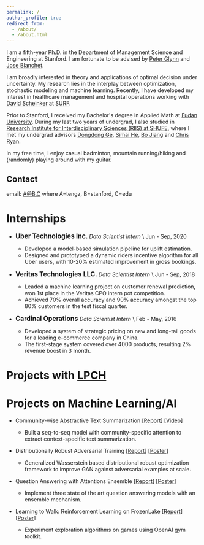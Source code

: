 ```yaml
---
permalink: /
author_profile: true
redirect_from:
  - /about/
  - /about.html
---
```


I am a fifth-year Ph.D. in the Department of Management Science and Engineering at Stanford. I am fortunate to be advised by [Peter Glynn](https://web.stanford.edu/~glynn/) and [Jose Blanchet](https://web.stanford.edu/~jblanche/).

I am broadly interested in theory and applications of optimal decision under uncertainty. My research lies in the interplay between optimization, stochastic modeling and machine learning. Recently, I have developed my interest in healthcare management and hospital operations working with [David Scheinker](https://profiles.stanford.edu/david-scheinker) at [SURF](https://profiles.stanford.edu/david-scheinker).

Prior to Stanford, I received my Bachelor's degree in Applied Math at [Fudan University](https://www.fudan.edu.cn/en/). During my last two years of undergrad, I also studied in [Research Institute for Interdisciplinary Sciences (RIIS) at SHUFE](http://riis.shufe.edu.cn/), where I met my undergrad advisors [Dongdong Ge](http://riis.shufe.edu.cn/english/hospitaldetail.aspx?id=3&category_id=22), [Simai He](http://riis.shufe.edu.cn/english/hospitaldetail.aspx?id=6&category_id=22), [Bo Jiang](http://riis.shufe.edu.cn/english/hospitaldetail.aspx?id=14&category_id=22) and [Chris Ryan](https://www.sauder.ubc.ca/people/christopher-thomas-ryan).

In my free time, I enjoy casual badminton, mountain running/hiking and (randomly) playing around with my guitar.


## Contact
email: A@B.C where A=tengz, B=stanford, C=edu




Internships
======

* **<span style="font-size:1.2em;"> Uber Technologies Inc.   </span>**  *Data Scientist Intern* \\
Jun - Sep, 2020
  * Developed a model-based simulation pipeline for uplift estimation.
  * Designed and prototyped a dynamic riders incentive algorithm for all Uber users, with 10-20% estimated improvement in gross bookings.

* **<span style="font-size:1.2em;"> Veritas Technologies LLC.   </span>** *Data Scientist Intern* \\
Jun - Sep, 2018
  * Leaded a machine learning project on customer renewal prediction, won 1st place in the Veritas CPO intern pot competition.
  * Achieved 70% overall accuracy and 90% accuracy amongst the top 80% customers in the test fiscal quarter.

* **<span style="font-size:1.2em;"> Cardinal Operations   </span>**  *Data Scientist Intern* \\
Feb - May, 2016
  * Developed a system of strategic pricing on new and long-tail goods for a leading e-commerce company in China.
  * The first-stage system covered over 4000 products, resulting 2% revenue boost in 3 month.


Projects with [LPCH](https://www.stanfordchildrens.org/)
======


Projects on Machine Learning/AI
======
* Community-wise Abstractive Text Summarization [[Report](d)] [[Video](d)]
  * Built a seq-to-seq model with community-specific attention to extract context-specific text summarization.

* Distributionally Robust Adversarial Training [[Report](d)] [[Poster](d)]
  * Generalized Wasserstein based distributional robust optimization framework to improve GAN against adversarial examples at scale.

* Question Answering with Attentions Ensemble [[Report](d)] [[Poster](d)]
  * Implement three state of the art question answering models with an ensemble mechanism.

* Learning to Walk: Reinforcement Learning on FrozenLake [[Report](d)] [[Poster](d)]
  * Experiment exploration algorithms on games using OpenAI gym toolkit.




<!-- <span style="font-size:1em;">LOVE!</span> -->


<!--
title: "About me"
excerpt: "About me"
This is the front page of a website that is powered by the [academicpages template](https://github.com/academicpages/academicpages.github.io) and hosted on GitHub pages. [GitHub pages](https://pages.github.com) is a free service in which websites are built and hosted from code and data stored in a GitHub repository, automatically updating when a new commit is made to the respository. This template was forked from the [Minimal Mistakes Jekyll Theme](https://mmistakes.github.io/minimal-mistakes/) created by Michael Rose, and then extended to support the kinds of content that academics have: publications, talks, teaching, a portfolio, blog posts, and a dynamically-generated CV. You can fork [this repository](https://github.com/academicpages/academicpages.github.io) right now, modify the configuration and markdown files, add your own PDFs and other content, and have your own site for free, with no ads! An older version of this template powers my own personal website at [stuartgeiger.com](http://stuartgeiger.com), which uses [this Github repository](https://github.com/staeiou/staeiou.github.io).

A data-driven personal website
======
Like many other Jekyll-based GitHub Pages templates, academicpages makes you separate the website's content from its form. The content & metadata of your website are in structured markdown files, while various other files constitute the theme, specifying how to transform that content & metadata into HTML pages. You keep these various markdown (.md), YAML (.yml), HTML, and CSS files in a public GitHub repository. Each time you commit and push an update to the repository, the [GitHub pages](https://pages.github.com/) service creates static HTML pages based on these files, which are hosted on GitHub's servers free of charge.

Many of the features of dynamic content management systems (like Wordpress) can be achieved in this fashion, using a fraction of the computational resources and with far less vulnerability to hacking and DDoSing. You can also modify the theme to your heart's content without touching the content of your site. If you get to a point where you've broken something in Jekyll/HTML/CSS beyond repair, your markdown files describing your talks, publications, etc. are safe. You can rollback the changes or even delete the repository and start over -- just be sure to save the markdown files! Finally, you can also write scripts that process the structured data on the site, such as [this one](https://github.com/academicpages/academicpages.github.io/blob/master/talkmap.ipynb) that analyzes metadata in pages about talks to display [a map of every location you've given a talk](https://academicpages.github.io/talkmap.html).

Getting started
======
1. Register a GitHub account if you don't have one and confirm your e-mail (required!)
1. Fork [this repository](https://github.com/academicpages/academicpages.github.io) by clicking the "fork" button in the top right.
1. Go to the repository's settings (rightmost item in the tabs that start with "Code", should be below "Unwatch"). Rename the repository "[your GitHub username].github.io", which will also be your website's URL.
1. Set site-wide configuration and create content & metadata (see below -- also see [this set of diffs](http://archive.is/3TPas) showing what files were changed to set up [an example site](https://getorg-testacct.github.io) for a user with the username "getorg-testacct")
1. Upload any files (like PDFs, .zip files, etc.) to the files/ directory. They will appear at https://[your GitHub username].github.io/files/example.pdf.  
1. Check status by going to the repository settings, in the "GitHub pages" section

Site-wide configuration
------
The main configuration file for the site is in the base directory in [_config.yml](https://github.com/academicpages/academicpages.github.io/blob/master/_config.yml), which defines the content in the sidebars and other site-wide features. You will need to replace the default variables with ones about yourself and your site's github repository. The configuration file for the top menu is in [_data/navigation.yml](https://github.com/academicpages/academicpages.github.io/blob/master/_data/navigation.yml). For example, if you don't have a portfolio or blog posts, you can remove those items from that navigation.yml file to remove them from the header.

Create content & metadata
------
For site content, there is one markdown file for each type of content, which are stored in directories like _publications, _talks, _posts, _teaching, or _pages. For example, each talk is a markdown file in the [_talks directory](https://github.com/academicpages/academicpages.github.io/tree/master/_talks). At the top of each markdown file is structured data in YAML about the talk, which the theme will parse to do lots of cool stuff. The same structured data about a talk is used to generate the list of talks on the [Talks page](https://academicpages.github.io/talks), each [individual page](https://academicpages.github.io/talks/2012-03-01-talk-1) for specific talks, the talks section for the [CV page](https://academicpages.github.io/cv), and the [map of places you've given a talk](https://academicpages.github.io/talkmap.html) (if you run this [python file](https://github.com/academicpages/academicpages.github.io/blob/master/talkmap.py) or [Jupyter notebook](https://github.com/academicpages/academicpages.github.io/blob/master/talkmap.ipynb), which creates the HTML for the map based on the contents of the _talks directory).

**Markdown generator**

I have also created [a set of Jupyter notebooks](https://github.com/academicpages/academicpages.github.io/tree/master/markdown_generator
) that converts a CSV containing structured data about talks or presentations into individual markdown files that will be properly formatted for the academicpages template. The sample CSVs in that directory are the ones I used to create my own personal website at stuartgeiger.com. My usual workflow is that I keep a spreadsheet of my publications and talks, then run the code in these notebooks to generate the markdown files, then commit and push them to the GitHub repository.

How to edit your site's GitHub repository
------
Many people use a git client to create files on their local computer and then push them to GitHub's servers. If you are not familiar with git, you can directly edit these configuration and markdown files directly in the github.com interface. Navigate to a file (like [this one](https://github.com/academicpages/academicpages.github.io/blob/master/_talks/2012-03-01-talk-1.md) and click the pencil icon in the top right of the content preview (to the right of the "Raw | Blame | History" buttons). You can delete a file by clicking the trashcan icon to the right of the pencil icon. You can also create new files or upload files by navigating to a directory and clicking the "Create new file" or "Upload files" buttons.

Example: editing a markdown file for a talk
![Editing a markdown file for a talk](/images/editing-talk.png)

For more info
------
More info about configuring academicpages can be found in [the guide](https://academicpages.github.io/markdown/). The [guides for the Minimal Mistakes theme](https://mmistakes.github.io/minimal-mistakes/docs/configuration/) (which this theme was forked from) might also be helpful. -->
